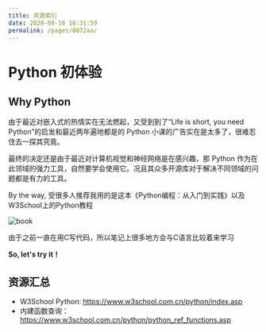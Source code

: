 ```yaml
---
title: 资源索引
date: 2020-08-10 16:31:59
permalink: /pages/8072aa/
---
```

# Python 初体验

## Why Python

由于最近对嵌入式的热情实在无法燃起，又受到到了“Life is short, you need Python”的启发和最近两年遍地都是的 Python 小课的广告实在是太多了，很难忍住去一探其究竟。

最终的决定还是由于最近对计算机视觉和神经网络是在感兴趣，那 Python 作为在此领域的强力工具，自然要学会使用它。况且其众多开源库对于解决不同领域的问题都是有力的工具。

By the way, 受很多人推荐我用的是这本《Python编程：从入门到实践》以及W3School上的Python教程

![book](https://cdn.jsdelivr.net/gh/CHANShu0508/images_shack/images/cover.jpg)

由于之前一直在用C写代码，所以笔记上很多地方会与C语言比较着来学习

**So, let's try it！**

## 资源汇总

* W3School Python: <https://www.w3school.com.cn/python/index.asp>
* 内建函数查询：<https://www.w3school.com.cn/python/python_ref_functions.asp>
